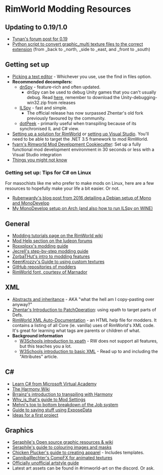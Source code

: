 # RimWorld Modding Resources

## Updating to 0.19/1.0
- [Tynan's forum post for 0.19](https://ludeon.com/forums/index.php?topic=41766.0)
- [Python script to convert graphic_multi texture files to the correct extension](https://gist.github.com/spdskatr/d0cb17db9dfe23f58d8bbbeda1795845) (from \_back to \_north, \_side to \_east, and \_front to \_south)

## Getting set up

- [Picking a text editor](texteditor) - Whichever you use, use the find in files option.
- **Recommended decompilers:**
  - [dnSpy](https://github.com/0xd4d/dnSpy/releases) - feature-rich and often updated.
    - dnSpy can be used to debug Unity games that you can't usually debug. Read [here](https://github.com/0xd4d/dnSpy/wiki/Debugging-Unity-Games), remember to download the Unity-debugging-win32.zip from releases
  - [ILSpy](https://github.com/icsharpcode/ILSpy#ilspy-------) - fast and simple.
      - The official release has now surpassed Zhentar's old fork previously favoured by the community.
  - [dotPeek](https://www.jetbrains.com/decompiler/download/) - primarily useful when transpiling because of its synchronised IL and C# view.
- [Setting up a solution for RimWorld](http://rimworldwiki.com/wiki/Modding_Tutorials/Setting_up_a_solution) or [setting up Visual Studio](http://www.thewindowsclub.com/how-to-get-started-with-visual-studio). You'll need to be able to target the .NET 3.5 framework to mod RimWorld.
- [fyarn's Rimworld Mod Development Cookiecutter](https://ludeon.com/forums/index.php?topic=39038): Set up a fully functional mod development environment in 30 seconds or less with a Visual Studio integration
- [Things you might not know](nobodyreadsthereadme)

### Getting set up: Tips for C&#35; on Linux

For masochists like me who prefer to make mods on Linux, here are a few resources to hopefully make your life a bit easier. Or not.
- [Rubenwardy's blog post from 2016 detailing a Debian setup of Mono and MonoDevelop](https://blog.rubenwardy.com/2016/07/20/rimworld-install-monodevelop-with-dot-net-3.5/)
- [My MonoDevelop setup on Arch (and also how to run ILSpy on WINE)](mono-arch)

## General

- [Modding tutorials page on the RimWorld wiki](http://rimworldwiki.com/wiki/Modding_Tutorials)
- [Mod Help section on the ludeon forums](https://ludeon.com/forums/index.php?board=14.0)
- [Roxxploxx's modding guide](https://github.com/roxxploxx/RimWorldModGuide/wiki)
- [Jecrell's step-by-step modding guide](https://ludeon.com/forums/index.php?topic=33219.msg338626#msg338626)
- [ZorbaTHut's intro to modding features](https://ludeon.com/forums/index.php?topic=32735.0)
- [KeenKrozzy's Guide to using custom textures](https://www.youtube.com/watch?v=zqXbHso6TfU)
- [GitHub repositories of modders](telephonebook)
- [RimWorld font, courtesy of Marnador](https://github.com/spdskatr/RWModdingResources/raw/master/RimWordFont.ttf)

## XML

- [Abstracts and inheritance](abstracts) - AKA "what the hell am I copy-pasting over anyway?"
- [Zhentar's Introduction to PatchOperation](https://gist.github.com/Zhentar/4a1b71cea45b9337f70b30a21d868782): using xpath to target parts of Defs.
- [RimWorld XML Auto-Documentation](https://ludeon.com/forums/index.php?topic=21440.0) - an HTML help file for modders. It contains a listing of all Core (ie. vanilla) uses of RimWorld's XML code.  It's great for learning what tags are parents or children of what.
- **Background information**
  - [W3Schools introduction to xpath](https://www.w3schools.com/xml/xpath_intro.asp) - RW does not support all features, but this teaches you a lot.
  - [W3Schools introduction to basic XML](https://www.w3schools.com/xml/) - Read up to and including the "Attributes" article.

## C&#35;

- [Learn C# from Microsoft Virtual Academy](https://mva.microsoft.com/en-us/training-courses/c-fundamentals-for-absolute-beginners-16169)
- [The Harmony Wiki](https://github.com/pardeike/Harmony/wiki/)
- [Brrainz's introduction to transpiling with Harmony](https://gist.github.com/pardeike/c02e29f9e030e6a016422ca8a89eefc9)
- [Why_is_that's guide to Mod Settings](https://github.com/AaronCRobinson/SettingsHelper/wiki)
- [Mehni's top to bottom breakdown of the Job system](https://github.com/Mehni/ExampleJob/wiki)
- [Guide to saving stuff using ExposeData](saving-guide)
- [Ideas for a first project](starterprojects)

## Graphics

- [Seraphile's Open source graphic resources & wiki](https://github.com/seraphile/rimshare/)
- [Seraphile's guide to colouring images and masks](https://github.com/seraphile/rimshare/wiki/Colouring-in-Images)
- [Chicken Plucker's guide to creating apparel](https://steamcommunity.com/sharedfiles/filedetails/?id=1114369188) - Includes templates.
- [CannibalRechter's CompFX for animated textures](https://ludeon.com/forums/index.php?topic=35895.0)
- [Officially unofficial artstyle guide](artstyle)
- Latest art assets can be found in #rimworld-art on the discord. Or ask.
